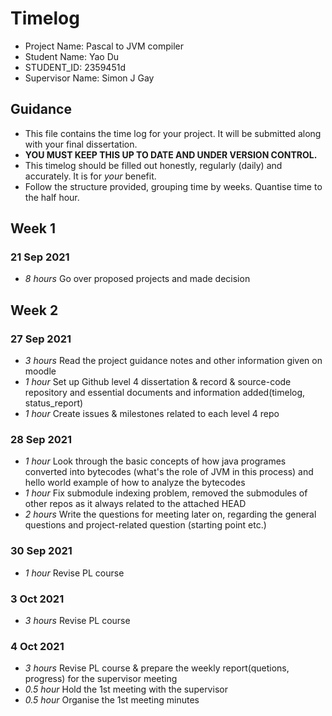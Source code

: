 # Timelog

* Project Name: Pascal to JVM compiler
* Student Name: Yao Du
* STUDENT_ID: 2359451d
* Supervisor Name: Simon J Gay

## Guidance

* This file contains the time log for your project. It will be submitted along with your final dissertation.
* **YOU MUST KEEP THIS UP TO DATE AND UNDER VERSION CONTROL.**
* This timelog should be filled out honestly, regularly (daily) and accurately. It is for *your* benefit.
* Follow the structure provided, grouping time by weeks.  Quantise time to the half hour.

## Week 1

### 21 Sep 2021

* *8 hours* Go over proposed projects and made decision

## Week 2

### 27 Sep 2021

* *3 hours* Read the project guidance notes and other information given on moodle
* *1 hour* Set up Github level 4 dissertation & record & source-code repository and essential documents and information added(timelog, status_report)
* *1 hour* Create issues & milestones related to each level 4 repo

### 28 Sep 2021

* *1 hour* Look through the basic concepts of how java programes converted into bytecodes (what's the role of JVM in this process) and hello world example of how to analyze the bytecodes
* *1 hour* Fix submodule indexing problem, removed the submodules of other repos as it always related to the attached HEAD
* *2 hours* Write the questions for meeting later on, regarding the general questions and project-related question (starting point etc.)

### 30 Sep 2021

* *1 hour* Revise PL course

### 3 Oct 2021

* *3 hours* Revise PL course

### 4 Oct 2021

* *3 hours* Revise PL course & prepare the weekly report(quetions, progress) for the supervisor meeting
* *0.5 hour* Hold the 1st meeting with the supervisor
* *0.5 hour* Organise the 1st meeting minutes
